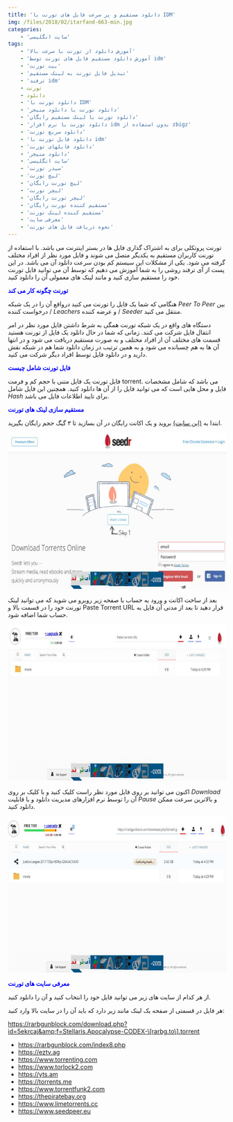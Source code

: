 ```yaml
---
title: 'دانلود مستقیم و پر سرعت فایل های تورنت با IDM'
img: /files/2018/02/itarfand-663-min.jpg
categories:
    - 'سایت انگلیسی'
tags:
    - 'آموزش دانلود از تورنت با سرعت بالا'
    - 'آموزش دانلود مستقیم فایل های تورنت توسط idm'
    - 'بیت تورنت'
    - 'تبدیل فایل تورنت به لینک مستقیم'
    - 'ترفند idm'
    - تورنت
    - دانلود
    - 'دانلود تورنت با IDM'
    - 'دانلود تورنت با دانلود منیجر'
    - 'دانلود تورنت با لینک مستقیم رایگان'
    - 'دانلود تورنت با نرم افزار idm بدون استفاده از zbigz'
    - 'دانلود سریع تورنت'
    - 'دانلود فایل تورنت با idm'
    - 'دانلود فایلهای تورنت'
    - 'دانلود منیجر'
    - 'سایت انگلیسی'
    - 'سیدر تورنت'
    - 'لیچ تورنت'
    - 'لیچ تورنت رایگان'
    - 'لیچر تورنت'
    - 'لیچر تورنت رایگان'
    - 'مستقیم کننده تورنت رایگان'
    - 'مستقیم کننده لینک تورنت'
    - 'معرفی سایت'
    - 'نحوه دریافت فایل های تورنت'
---
```


تورنت پروتکلی برای به اشتراک گذاری فایل ها در بستر اینترنت می باشد. با استفاده از تورنت کاربران مستقیم به یکدیگر متصل می شوند و فایل مورد نظر از افراد مختلف گرفته می شود. یکی از مشکلات این سیستم کم بودن سرعت دانلود آن می باشد. در این پست از آی ترفند روشی را به شما آموزش می دهیم که توسط آن می توانید فایل تورنت خود را مستقیم سازی کنید و مانند لینک های معمولی آن را دانلود کنید.

<span style="color: #0000ff;">**تورنت چگونه کار می کند**</span>

هنگامی که شما یک فایل را تورنت می کنید درواقع آن را در یک شبکه *Peer To Peer* بین درخواست کننده / *Leachers* و عرضه کننده / *Seeder* منتقل می کنید.

دستگاه های واقع در یک شبکه تورنت همگی به شرط داشتن فایل مورد نظر در امر انتقال فایل شرکت می کنند. زمانی که شما در حال دانلود یک فایل از تورنت هستید قسمت های مختلف آن از افراد مختلف و به صورت مستقیم دریافت می شود و در انتها آن ها به هم چسبانده می شود و به همین ترتیب در زمان دانلود شما هم در شبکه نقش دارید و در دانلود فایل توسط افراد دیگر شرکت می کنید.

<span style="color: #0000ff;">**فایل تورنت شامل چیست**</span>

فایل تورنت یک فایل متنی با حجم کم و فرمت torrent. می باشد که شامل مشخصات فایل و محل هایی است که می توانید فایل را از آن ها دانلود کنید. همچنین این فایل شامل *Hash* برای تایید اطلاعات فایل می باشد.

<span style="color: #0000ff;">**مستقیم سازی لینک های تورنت**</span>

ابتدا به [(این سایت)](https://www.seedr.cc/?r=838956) بروید و یک اکانت رایگان در آن بسازید تا ۳ گیگ حجم رایگان بگیرید.

![mhkarami97](/files/2018/02/itarfand-660-min.jpg)  

بعد از ساخت اکانت و ورود به حساب با صفحه زیر روبرو می شوید که می توانید لینک تورنت خود را در قسمت بالا و Paste Torrent URL قرار دهید تا بعد از مدتی آن فایل به حساب شما اضافه شود.

![mhkarami97](/files/2018/02/itarfand-661-min.jpg)  

اکنون می توانید بر روی فایل مورد نظر راست کلیک کنید و با کلیک بر روی *Download* آن را توسط نرم افزارهای مدیریت دانلود و با قابلیت *Pause* و بالاترین سرعت ممکن دانلود کنید.

![mhkarami97](/files/2018/02/itarfand-662-min.jpg)  

<span style="color: #0000ff;">**معرفی سایت های تورنت**</span>

از هر کدام از سایت های زیر می توانید فایل خود را انتخاب کنید و آن را دانلود کنید.

هر فایل در قسمتی از صفحه یک لینک مانند زیر دارد که باید آن را در سایت بالا وارد کنید:

<span style="color: #008000;">https://rarbgunblock.com/download.php?id=5ekrcaj&amp;f=Stellaris.Apocalypse-CODEX-\[rarbg.to\].torrent</span>

- <span style="color: #008080;">https://rarbgunblock.com/index8.php</span>
- <span style="color: #008080;">https://eztv.ag</span>
- <span style="color: #008080;">https://www.torrenting.com</span>
- <span style="color: #008080;">https://www.torlock2.com</span>
- <span style="color: #008080;">https://yts.am</span>
- <span style="color: #008080;">https://torrents.me</span>
- <span style="color: #008080;">https://www.torrentfunk2.com</span>
- <span style="color: #008080;">https://thepiratebay.org</span>
- <span style="color: #008080;">https://www.limetorrents.cc</span>
- <span style="color: #008080;">https://www.seedpeer.eu</span>